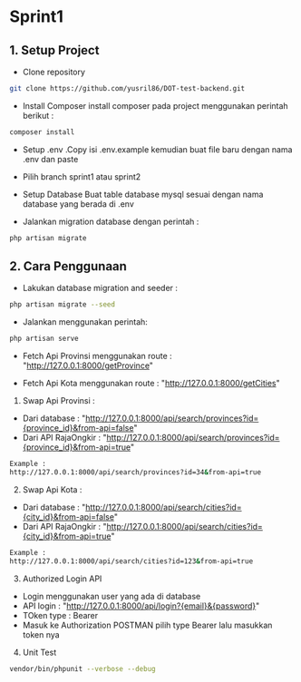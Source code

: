 # Sprint1

## 1. Setup Project
- Clone repository

```bash
git clone https://github.com/yusril86/DOT-test-backend.git
```

- Install Composer
install composer pada project menggunakan perintah berikut :

```bash
composer install
```
- Setup .env .Copy isi .env.example kemudian buat file baru dengan nama .env dan paste 

- Pilih branch sprint1​ atau  sprint2

- Setup Database
Buat table database mysql sesuai dengan nama database yang berada di .env 

- Jalankan migration database dengan perintah : 

```bash
php artisan migrate
```


## 2. Cara Penggunaan
- Lakukan database migration and seeder :
```bash
php artisan migrate --seed
```

- Jalankan menggunakan perintah:
```bash
php artisan serve
```

- Fetch Api Provinsi menggunakan route : "http://127.0.0.1:8000/getProvince"

- Fetch Api Kota menggunakan route : "http://127.0.0.1:8000/getCities"


1. Swap Api Provinsi : 
- Dari database   : "http://127.0.0.1:8000/api/search/provinces?id={province_id}&from-api=false"
- Dari API RajaOngkir   : "http://127.0.0.1:8000/api/search/provinces?id={province_id}&from-api=true"
```bash
Example : 
http://127.0.0.1:8000/api/search/provinces?id=34&from-api=true
```

2. Swap Api Kota : 
- Dari database   : "http://127.0.0.1:8000/api/search/cities?id={city_id}&from-api=false"
- Dari API RajaOngkir   : "http://127.0.0.1:8000/api/search/cities?id={city_id}&from-api=true"
```bash
Example : 
http://127.0.0.1:8000/api/search/cities?id=123&from-api=true
```

3. Authorized Login API
- Login menggunakan user yang ada di database 
- API login : "http://127.0.0.1:8000/api/login?{email}&{password}"
- TOken type : Bearer
- Masuk ke Authorization POSTMAN pilih type Bearer lalu masukkan token nya

4. Unit Test 
```bash
vendor/bin/phpunit --verbose --debug
```



